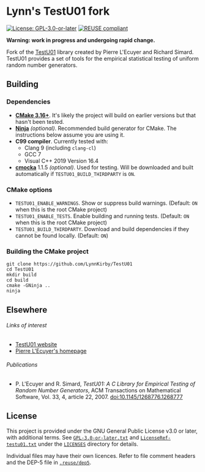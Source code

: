 <!-- SPDX-License-Identifier: CC0-1.0 -->
<!-- SPDX-FileCopyrightText: 2020 Lynn Kirby -->

# Lynn's TestU01 fork

[![License: GPL-3.0-or-later](https://img.shields.io/badge/license-GPL--3.0--or--later-blue?style=flat-square)](./COPYING.txt)
[![REUSE compliant](https://img.shields.io/badge/REUSE-compliant-green?style=flat-square)](https://reuse.software/spec/)

**Warning: work in progress and undergoing rapid change.**

Fork of the [TestU01][] library created by Pierre L'Ecuyer and Richard Simard.
TestU01 provides a set of tools for the empirical statistical testing of uniform
random number generators.

[TestU01]: http://simul.iro.umontreal.ca/testu01/tu01.html

## Building

### Dependencies

- [**CMake 3.16+**](https://cmake.org). It's likely the project will build on
  earlier versions but that hasn't been tested.
- [**Ninja**](https://ninja-build.org/) *(optional)*. Recommended build
  generator for CMake. The instructions below assume you are using it.
- **C99 compiler**. Currently tested with:
    - Clang 9 (including `clang-cl`)
    - GCC 7
    - Visual C++ 2019 Version 16.4
- [**cmocka**](https://cmocka.org/) 1.1.5 *(optional)*. Used for testing. Will
  be downloaded and built automatically if `TESTU01_BUILD_THIRDPARTY` is `ON`.

### CMake options

- `TESTU01_ENABLE_WARNINGS`. Show or suppress build warnings.
  (Default: `ON` when this is the root CMake project)
- `TESTU01_ENABLE_TESTS`. Enable building and running tests.
  (Default: `ON` when this is the root CMake project)
- `TESTU01_BUILD_THIRDPARTY`. Download and build dependencies if they cannot be
  found locally. (Default: `ON`)

### Building the CMake project

```
git clone https://github.com/LynnKirby/TestU01
cd TestU01
mkdir build
cd build
cmake -GNinja ..
ninja
```

<!-- TODO: Building as CMake subproject -->
<!-- TODO: Installing TestU01 then using find_package(...) -->

## Elsewhere

###### Links of interest

- [TestU01 website][TestU01]
- [Pierre L'Ecuyer's homepage](http://www.iro.umontreal.ca/~lecuyer/)

###### Publications

- P. L'Ecuyer and R. Simard, *TestU01: A C Library for Empirical Testing of
  Random Number Generators*, ACM Transactions on Mathematical Software,
  Vol. 33, 4, article 22, 2007.
  [doi:10.1145/1268776.1268777](https://sci-hub.tw/10.1145/1268776.1268777)

## License

This project is provided under the GNU General Public License v3.0 or later,
with additional terms. See [`GPL-3.0-or-later.txt`][] and
[`LicenseRef-testu01.txt`][] under the [`LICENSES`][] directory for details.

Individual files may have their own licences. Refer to file comment headers and
the DEP-5 file in [`.reuse/dep5`][].

[`GPL-3.0-or-later.txt`]: ./LICENSES/GPL-3.0-or-later.txt
[`LicenseRef-testu01.txt`]: ./LICENSES/LicenseRef-testu01.txt
[`LICENSES`]: ./LICENSES
[`.reuse/dep5`]: ./.reuse/dep5
